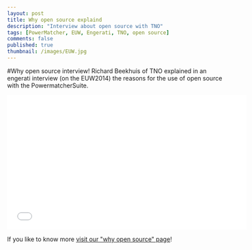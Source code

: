 ```yaml
---
layout: post
title: Why open source explaind
description: "Interview about open source with TNO"
tags: [PowerMatcher, EUW, Engerati, TNO, open source]
comments: false
published: true
thumbnail: /images/EUW.jpg
---
```


#Why open source interview!
Richard Beekhuis of TNO explained in an engerati interview (on the EUW2014) the reasons for the use of open source with the PowermatcherSuite.

<iframe width="560" height="315" src="//www.youtube.com/embed/xV2zH8RLprU?list=PLqAbdlDgooc1TdKUw9Zi0UPTaNi7z46Lo" frameborder="0" allowfullscreen></iframe>

If you like to know more [visit our "why open source" page](http://flexiblepower.github.io/why/opensource/)!
